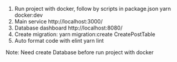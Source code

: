 1. Run project with docker, follow by scripts in package.json
   yarn docker:dev
2. Main service
   http://localhost:3000/
3. Database dashboard
   http://localhost:8080/
4. Create migration: 
   yarn migration:create CreatePostTable
5. Auto format code with elint
   yarn lint

Note: Need create Database before run project with docker
